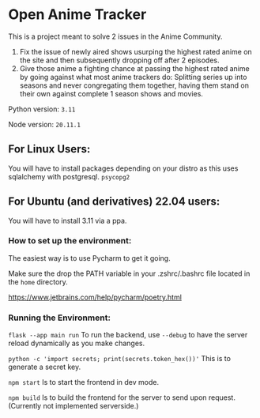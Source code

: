 # Open Anime Tracker

This is a project meant to solve 2 issues in the Anime Community.
1. Fix the issue of newly aired shows usurping the highest rated anime on the site and then subsequently dropping off after 2 episodes.
2. Give those anime a fighting chance at passing the highest rated anime by going against what most anime trackers do: Splitting series up into seasons and never congregating them together, having them stand on their own against complete 1 season shows and movies.

Python version: ```3.11```

Node version: ```20.11.1```

## For Linux Users:

You will have to install packages depending on your distro as this uses sqlalchemy with postgresql.
```psycopg2```

## For Ubuntu (and derivatives) 22.04 users:
You will have to install 3.11 via a ppa.

### How to set up the environment:

The easiest way is to use Pycharm to get it going.

Make sure the drop the PATH variable in your .zshrc/.bashrc file located in the ```home``` directory.

https://www.jetbrains.com/help/pycharm/poetry.html

### Running the Environment:
```flask --app main run``` To run the backend, use ```--debug``` to have the server reload dynamically as you make changes.

```python -c 'import secrets; print(secrets.token_hex())'``` This is to generate a secret key.

```npm start``` Is to start the frontend in dev mode.

```npm build``` Is to build the frontend for the server to send upon request. (Currently not implemented serverside.)
